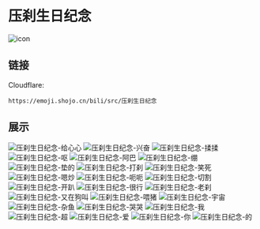 # 压刹生日纪念
![icon](https://emoji.shojo.cn/bili/src/压刹生日纪念/icon.png)
## 链接
Cloudflare:
```
https://emoji.shojo.cn/bili/src/压刹生日纪念
```
## 展示
![压刹生日纪念-给心心](https://emoji.shojo.cn/bili/src/压刹生日纪念/压刹生日纪念-给心心.png)
![压刹生日纪念-兴奋](https://emoji.shojo.cn/bili/src/压刹生日纪念/压刹生日纪念-兴奋.png)
![压刹生日纪念-揉揉](https://emoji.shojo.cn/bili/src/压刹生日纪念/压刹生日纪念-揉揉.png)
![压刹生日纪念-呕](https://emoji.shojo.cn/bili/src/压刹生日纪念/压刹生日纪念-呕.png)
![压刹生日纪念-阿巴](https://emoji.shojo.cn/bili/src/压刹生日纪念/压刹生日纪念-阿巴.png)
![压刹生日纪念-绷](https://emoji.shojo.cn/bili/src/压刹生日纪念/压刹生日纪念-绷.png)
![压刹生日纪念-垫的](https://emoji.shojo.cn/bili/src/压刹生日纪念/压刹生日纪念-垫的.png)
![压刹生日纪念-打刹](https://emoji.shojo.cn/bili/src/压刹生日纪念/压刹生日纪念-打刹.png)
![压刹生日纪念-笑死](https://emoji.shojo.cn/bili/src/压刹生日纪念/压刹生日纪念-笑死.png)
![压刹生日纪念-嗯炒](https://emoji.shojo.cn/bili/src/压刹生日纪念/压刹生日纪念-嗯炒.png)
![压刹生日纪念-呃呃](https://emoji.shojo.cn/bili/src/压刹生日纪念/压刹生日纪念-呃呃.png)
![压刹生日纪念-切割](https://emoji.shojo.cn/bili/src/压刹生日纪念/压刹生日纪念-切割.png)
![压刹生日纪念-开趴](https://emoji.shojo.cn/bili/src/压刹生日纪念/压刹生日纪念-开趴.png)
![压刹生日纪念-很行](https://emoji.shojo.cn/bili/src/压刹生日纪念/压刹生日纪念-很行.png)
![压刹生日纪念-老刹](https://emoji.shojo.cn/bili/src/压刹生日纪念/压刹生日纪念-老刹.png)
![压刹生日纪念-又在狗叫](https://emoji.shojo.cn/bili/src/压刹生日纪念/压刹生日纪念-又在狗叫.png)
![压刹生日纪念-喂猪](https://emoji.shojo.cn/bili/src/压刹生日纪念/压刹生日纪念-喂猪.png)
![压刹生日纪念-宇宙](https://emoji.shojo.cn/bili/src/压刹生日纪念/压刹生日纪念-宇宙.png)
![压刹生日纪念-杂鱼](https://emoji.shojo.cn/bili/src/压刹生日纪念/压刹生日纪念-杂鱼.png)
![压刹生日纪念-哭哭](https://emoji.shojo.cn/bili/src/压刹生日纪念/压刹生日纪念-哭哭.png)
![压刹生日纪念-我](https://emoji.shojo.cn/bili/src/压刹生日纪念/压刹生日纪念-我.png)
![压刹生日纪念-超](https://emoji.shojo.cn/bili/src/压刹生日纪念/压刹生日纪念-超.png)
![压刹生日纪念-爱](https://emoji.shojo.cn/bili/src/压刹生日纪念/压刹生日纪念-爱.png)
![压刹生日纪念-你](https://emoji.shojo.cn/bili/src/压刹生日纪念/压刹生日纪念-你.png)
![压刹生日纪念-的](https://emoji.shojo.cn/bili/src/压刹生日纪念/压刹生日纪念-的.png)
